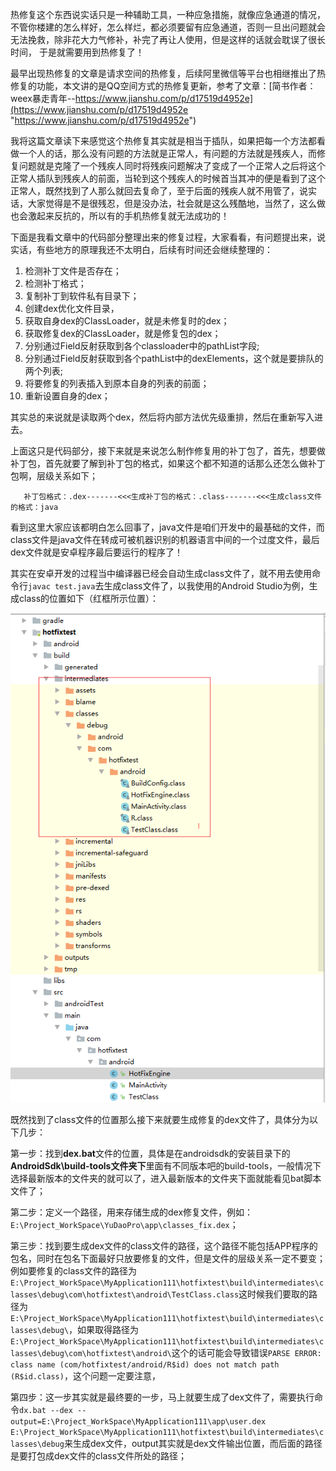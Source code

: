 热修复这个东西说实话只是一种辅助工具，一种应急措施，就像应急通道的情况，不管你楼建的怎么样好，怎么样烂，都必须要留有应急通道，否则一旦出问题就会无法挽救，除非花大力气修补，补完了再让人使用，但是这样的话就会耽误了很长时间， 于是就需要用到热修复了！


最早出现热修复的文章是请求空间的热修复，后续阿里微信等平台也相继推出了热修复的功能，本文讲的是QQ空间方式的热修复更新，参考了文章：[简书作者：weex暴走青年--https://www.jianshu.com/p/d17519d4952e](https://www.jianshu.com/p/d17519d4952e "https://www.jianshu.com/p/d17519d4952e")


我将这篇文章读下来感觉这个热修复其实就是相当于插队，如果把每一个方法都看做一个人的话，那么没有问题的方法就是正常人，有问题的方法就是残疾人，而修复问题就是克隆了一个残疾人同时将残疾问题解决了变成了一个正常人之后将这个正常人插队到残疾人的前面，当轮到这个残疾人的时候首当其冲的便是看到了这个正常人，既然找到了人那么就回去复命了，至于后面的残疾人就不用管了，说实话，大家觉得是不是很残忍，但是没办法，社会就是这么残酷地，当然了，这么做也会激起来反抗的，所以有的手机热修复就无法成功的！

下面是我看文章中的代码部分整理出来的修复过程，大家看看，有问题提出来，说实话，有些地方的原理我还不太明白，后续有时间还会继续整理的：


1. 检测补丁文件是否存在；
2. 检测补丁格式；
3. 复制补丁到软件私有目录下；
4. 创建dex优化文件目录，
5. 获取自身dex的ClassLoader，就是未修复时的dex；
6. 获取修复dex的ClassLoader，就是修复包的dex；
7. 分别通过Field反射获取到各个classloader中的pathList字段;
7. 分别通过Field反射获取到各个pathList中的dexElements，这个就是要排队的两个列表;
8. 将要修复的列表插入到原本自身的列表的前面；
9. 重新设置自身的dex；


其实总的来说就是读取两个dex，然后将内部方法优先级重排，然后在重新写入进去。



上面这只是代码部分，接下来就是来说怎么制作修复用的补丁包了，首先，想要做补丁包，首先就要了解到补丁包的格式，如果这个都不知道的话那么还怎么做补丁包啊，层级关系如下；
      
       补丁包格式：.dex-------<<<生成补丁包的格式：.class-------<<<生成class文件的格式：java

看到这里大家应该都明白怎么回事了，java文件是咱们开发中的最基础的文件，而class文件是java文件在转成可被机器识别的机器语言中间的一个过度文件，最后dex文件就是安卓程序最后要运行的程序了！

其实在安卓开发的过程当中编译器已经会自动生成class文件了，就不用去使用命令行`javac test.java`去生成class文件了，以我使用的Android Studio为例，生成class的位置如下（红框所示位置）：

![](https://raw.githubusercontent.com/Loren-Wang/ArticlePictures/master/%E5%AE%89%E5%8D%93%E5%BC%80%E5%8F%91%E6%89%A9%E5%B1%95%E4%B9%8B%E7%83%AD%E4%BF%AE%E5%A4%8D%E5%9B%BE%E7%89%87_1.png)


既然找到了class文件的位置那么接下来就要生成修复的dex文件了，具体分为以下几步：


第一步：找到**dex.bat**文件的位置，具体是在androidsdk的安装目录下的**AndroidSdk\build-tools文件夹下**里面有不同版本吧的build-tools，一般情况下选择最新版本的文件夹的就可以了，进入最新版本的文件夹下面就能看见bat脚本文件了；

第二步：定义一个路径，用来存储生成的dex修复文件，例如：`E:\Project_WorkSpace\YuDaoPro\app\classes_fix.dex`；

第三步：找到要生成dex文件的class文件的路径，这个路径不能包括APP程序的包名，同时在包名下面最好只放要修复的文件，但是文件的层级关系一定不要变；例如要修复的class文件的路径为`E:\Project_WorkSpace\MyApplication111\hotfixtest\build\intermediates\classes\debug\com\hotfixtest\android\TestClass.class`这时候我们要取的路径为`E:\Project_WorkSpace\MyApplication111\hotfixtest\build\intermediates\classes\debug\`，如果取得路径为`E:\Project_WorkSpace\MyApplication111\hotfixtest\build\intermediates\classes\debug\com\hotfixtest\android\`这个的话可能会导致错误`PARSE ERROR:
class name (com/hotfixtest/android/R$id) does not match path (R$id.class)`，这个问题一定要注意，


第四步：这一步其实就是最终要的一步，马上就要生成了dex文件了，需要执行命令`dx.bat --dex --output=E:\Project_WorkSpace\MyApplication111\app\user.dex E:\Project_WorkSpace\MyApplication111\hotfixtest\build\intermediates\classes\debug`来生成dex文件，output其实就是dex文件输出位置，而后面的路径是要打包成dex文件的class文件所处的路径；

